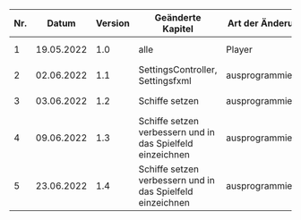 | Nr. | Datum      | Version | Geänderte Kapitel                | Art der Änderung | Autor       | Status |
|-----|------------|---------|----------------------------------|------------------|-------------|--------|
| 1   | 19.05.2022 | 1.0     | alle                             | Player           | Ecker David | fg     |
| 2   | 02.06.2022 | 1.1     | SettingsController, Settingsfxml | ausprogrammieren | Ecker David | fg     |
| 3   | 03.06.2022 | 1.2     | Schiffe setzen                   | ausprogrammieren | Ecker David | iB     |
| 4   | 09.06.2022 | 1.3     | Schiffe setzen verbessern und in das Spielfeld einzeichnen | ausprogrammieren | Ecker David | fg     |
| 5   | 23.06.2022 | 1.4     | Schiffe setzen verbessern und in das Spielfeld einzeichnen | ausprogrammieren | Ecker David | fg     |
